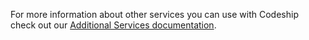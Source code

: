 For more information about other services you can use with Codeship check out our
[Additional Services documentation]().
